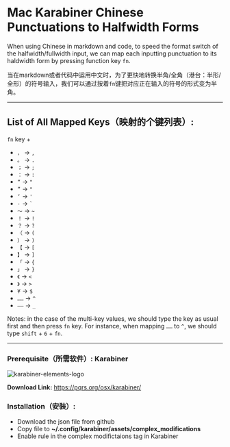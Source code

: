 # Mac Karabiner Chinese Punctuations to Halfwidth Forms

When using Chinese in markdown and code, to speed the format switch of the halfwidth/fullwidth input, we can map each inputting punctuation to its haldwidth form by pressing function key `fn`.

当在markdown或者代码中运用中文时，为了更快地转换半角/全角（港台：半形/全形）的符号输入，我们可以通过按着`fn`键把对应正在输入的符号的形式变为半角。

---

## List of All Mapped Keys（映射的个键列表）:

`fn` key + 

- `，` -> `,`
- `。` -> `.`
- `；` -> `;`
- `：` -> `:`
- `“` -> `"`
- `”` -> `"`
- `‘` -> `'`
- `·` -> `` ` ``
- `～` -> `~`
- `！` -> `!` 
- `？` -> `?`
- `（` -> `(`
- `）` -> `)`
- `【` -> `[`
- `】` -> `]`
- `「` -> `{`
- `」` -> `}`
- `《` -> `<`
- `》` -> `>`
- `¥` -> `$` 
- `……` -> `^`
- `——` -> `_`

Notes: in the case of the multi-key values, we should type the key as usual first and then press `fn` key. For instance, when mapping `……` to `^`, we should type  `shift` + `6` + `fn`.

---

### Prerequisite（所需软件）: Karabiner

![karabiner-elements-logo](https://static.macupdate.com/products/25141/m/karabiner-elements-logo.png?v=1593415409)

**Download Link:** <https://pqrs.org/osx/karabiner/>

### Installation（安裝）:

- Download the json file from github
- Copy file to **~/.config/karabiner/assets/complex_modifications**
- Enable rule in the complex modifictaions tag in Karabiner
